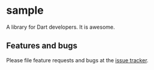 # sample

A library for Dart developers. It is awesome.

## Features and bugs

Please file feature requests and bugs at the [issue tracker][tracker].

[tracker]: https://github.com/google/sample/issues

